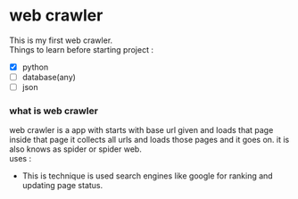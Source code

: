 # web crawler
This is my first web crawler.  
Things to learn before starting project :
- [x] python
- [ ] database(any)
- [ ] json
### what is web crawler
web crawler is a app with starts with base url given and loads that page inside that page it collects all urls and loads those pages and it goes on. it  is also knows as spider or spider web.  
uses :
* This is technique is used search engines like google for ranking and updating page status.

